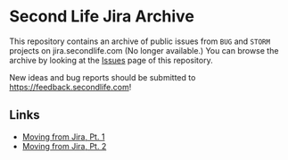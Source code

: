 # Second Life Jira Archive

This repository contains an archive of public issues from `BUG` and `STORM`
projects on jira.secondlife.com (No longer available.) You can browse the
archive by looking at the [Issues][] page of this repository.

New ideas and bug reports should be submitted to
https://feedback.secondlife.com!

## Links

- [Moving from Jira, Pt. 1](https://community.secondlife.com/blogs/entry/14834-moving-from-jira-pt-1/)
- [Moving from Jira, Pt. 2](https://community.secondlife.com/blogs/entry/14932-moving-from-jira-pt-2/)

[Issues]: https://github.com/secondlife/jira-archive/issues
